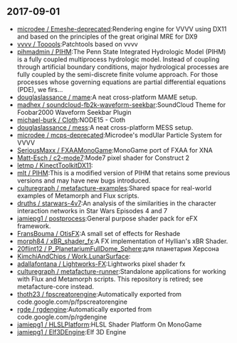 ## 2017-09-01

* [microdee / Emeshe-deprecated](https://github.com/microdee/Emeshe-deprecated):Rendering engine for VVVV using DX11 and based on the principles of the great original MRE for DX9
* [vvvv / Tooools](https://github.com/vvvv/Tooools):Patchtools based on vvvv
* [pihmadmin / PIHM](https://github.com/pihmadmin/PIHM):The Penn State Integrated Hydrologic Model (PIHM) is a fully coupled multiprocess hydrologic model. Instead of coupling through artificial boundary conditions, major hydrological processes are fully coupled by the semi-discrete finite volume approach. For those processes whose governing equations are partial differential equations (PDE), we firs…
* [douglaslassance / mame](https://github.com/douglaslassance/mame):A neat cross-platform MAME setup.
* [madhex / soundcloud-fb2k-waveform-seekbar](https://github.com/madhex/soundcloud-fb2k-waveform-seekbar):SoundCloud Theme for Foobar2000 Waveform Seekbar Plugin
* [michael-burk / Cloth](https://github.com/michael-burk/Cloth):NODE15 - Cloth
* [douglaslassance / mess](https://github.com/douglaslassance/mess):A neat cross-platform MESS setup.
* [microdee / mcps-deprecated](https://github.com/microdee/mcps-deprecated):Microdee's modUlar Particle System for VVVV
* [SeriousMaxx / FXAAMonoGame](https://github.com/SeriousMaxx/FXAAMonoGame):MonoGame port of FXAA for XNA
* [Matt-Esch / c2-mode7](https://github.com/Matt-Esch/c2-mode7):Mode7 pixel shader for Construct 2
* [letmp / KinectToolkitDX11](https://github.com/letmp/KinectToolkitDX11):
* [mlt / PIHM](https://github.com/mlt/PIHM):This is a modified version of PIHM that retains some previous versions and may have new bugs introduced.
* [culturegraph / metafacture-examples](https://github.com/culturegraph/metafacture-examples):Shared space for real-world examples of Metamorph and Flux scripts.
* [druths / starwars-4v7](https://github.com/druths/starwars-4v7):An analysis of the similarities in the character interaction networks in Star Wars Episodes 4 and 7
* [jamiepg1 / postprocess](https://github.com/jamiepg1/postprocess):General purpose shader pack for eFX framework.
* [FransBouma / OtisFX](https://github.com/FransBouma/OtisFX):A small set of effects for Reshade
* [morph84 / xBR_shader_fx](https://github.com/morph84/xBR_shader_fx):A FX implementation of Hyllian's xBR Shader.
* [20flint12 / P_PlanetariumFullDome_Sphere](https://github.com/20flint12/P_PlanetariumFullDome_Sphere):для планетария Херсона
* [KimchiAndChips / Work.LunarSurface](https://github.com/KimchiAndChips/Work.LunarSurface):
* [adallafontana / Lightworks-FX](https://github.com/adallafontana/Lightworks-FX):Lightworks pixel shader fx
* [culturegraph / metafacture-runner](https://github.com/culturegraph/metafacture-runner):Standalone applications for working with Flux and Metamorph scripts. This repository is retired; see metafacture-core instead.
* [thoth23 / fpscreatorengine](https://github.com/thoth23/fpscreatorengine):Automatically exported from code.google.com/p/fpscreatorengine
* [rgde / rgdengine](https://github.com/rgde/rgdengine):Automatically exported from code.google.com/p/rgdengine
* [jamiepg1 / HLSLPlatform](https://github.com/jamiepg1/HLSLPlatform):HLSL Shader Platform On MonoGame
* [jamiepg1 / Elf3DEngine](https://github.com/jamiepg1/Elf3DEngine):Elf 3D Engine
